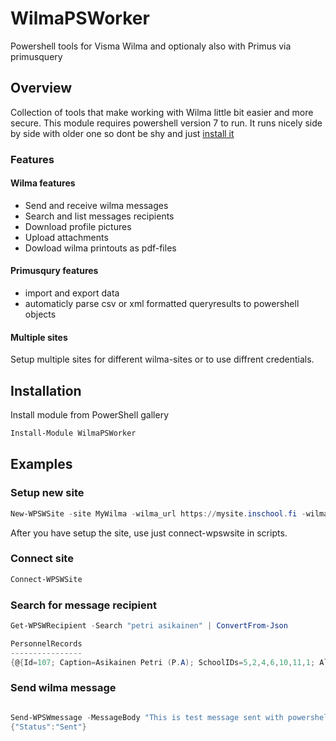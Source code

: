# WilmaPSWorker

Powershell tools for Visma Wilma and optionaly also with Primus via primusquery

## Overview
Collection of tools that make working with Wilma little bit easier and more secure.
This module requires powershell version 7 to run. It runs nicely side by side with
older one so dont be shy and just [install it](https://docs.microsoft.com/en-us/powershell/scripting/install/installing-powershell-core-on-windows?view=powershell-7.1)

### Features

#### Wilma features
 - Send and receive wilma messages
 - Search and list messages recipients
 - Download profile pictures
 - Upload attachments
 - Dowload wilma printouts as pdf-files
#### Primusqury features
 - import and export data
 - automaticly parse csv or xml formatted queryresults to powershell objects

#### Multiple sites
Setup multiple sites for different wilma-sites or to use diffrent credentials.

## Installation
Install module from PowerShell gallery

```powershell
Install-Module WilmaPSWorker
```

## Examples

### Setup new site

```powershell
New-WPSWSite -site MyWilma -wilma_url https://mysite.inschool.fi -wilma_apikey xxxxxxxxxxxxxx -wilma_cred (get-Credential -message "Wilma credentials") -pq_host primus.server.fi -pq_port 1222 -pq_cred (get-credential -Message "Primus credentials")
```

After you have setup the site, use just connect-wpswsite in scripts.

### Connect site

```powershell
Connect-WPSWSite
```

### Search for message recipient

```powershell
Get-WPSWRecipient -Search "petri asikainen" | ConvertFrom-Json

PersonnelRecords
----------------
{@{Id=107; Caption=Asikainen Petri (P.A); SchoolIDs=5,2,4,6,10,11,1; AllowPersonnel=}}
```

### Send wilma message

```powershell

Send-WPSWmessage -MessageBody "This is test message sent with powershell" -Subject "Testing again" -r_personnel 107
{"Status":"Sent"}
```




